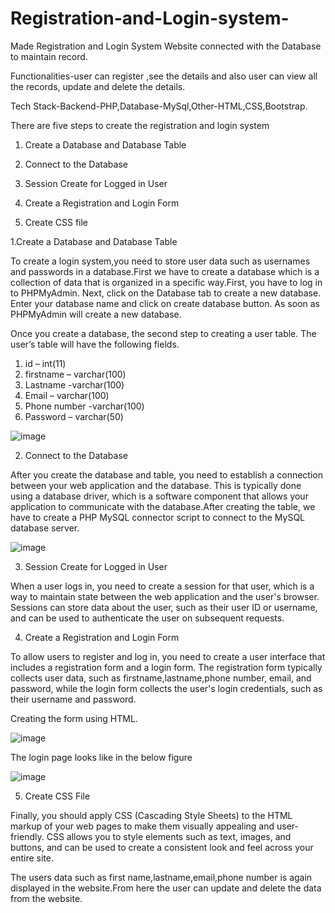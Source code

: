 # Registration-and-Login-system-

Made Registration and Login System Website connected with the Database to maintain record. 

Functionalities-user can register ,see the details and also user can view all the records, update and delete the details.

Tech Stack-Backend-PHP,Database-MySql,Other-HTML,CSS,Bootstrap.

There are five steps to create the registration and login system 

1. Create a Database and Database Table

2. Connect to the Database

3. Session Create for Logged in User

4. Create a Registration and Login Form

5. Create CSS file 

1.Create a Database and Database Table

To create a login system,you need to store user data such as usernames and passwords in a database.First we have to create a database which is a collection of data that is organized in a specific way.First, you have to log in to PHPMyAdmin. Next, click on the Database tab to create a new database. Enter your database name and click on create database button. As soon as PHPMyAdmin will create a new database.

Once you create a database, the second step to creating a user table. The user’s table will have the following fields.

1. id – int(11)
2. firstname  – varchar(100)
3. Lastname -varchar(100)
4. Email  – varchar(100)
5. Phone number -varchar(100)
6. Password  – varchar(50)

![image](https://user-images.githubusercontent.com/103095458/230972738-1b113030-7c3f-48ca-bb14-74374b68c6c4.png)

2. Connect to the Database

After you create the database and table, you need to establish a connection between your web application and the database. This is typically done using a database driver, which is a software component that allows your application to communicate with the database.After creating the table, we have to create a PHP MySQL connector script to connect to the MySQL database server. 

![image](https://user-images.githubusercontent.com/103095458/230973169-892de863-f6f7-4632-a535-fd7097b1d270.png)

3. Session Create for Logged in User

When a user logs in, you need to create a session for that user, which is a way to maintain state between the web application and the user's browser. Sessions can store data about the user, such as their user ID or username, and can be used to authenticate the user on subsequent requests.


4. Create a Registration and Login Form

To allow users to register and log in, you need to create a user interface that includes a registration form and a login form. The registration form typically collects user data, such as firstname,lastname,phone number, email, and password, while the login form collects the user's login credentials, such as their username and password.

Creating the form using HTML.

![image](https://user-images.githubusercontent.com/103095458/230973418-a77bac75-efe3-4b09-8c85-be6de77bed6a.png)

The login page looks like in the below figure

![image](https://user-images.githubusercontent.com/103095458/230973634-a8a3fd89-2df6-4102-b587-6ecda1787c55.png)

5. Create CSS File 

Finally, you should apply CSS (Cascading Style Sheets) to the HTML markup of your web pages to make them visually appealing and user-friendly. CSS allows you to style elements such as text, images, and buttons, and can be used to create a consistent look and feel across your entire site.


The users data such as first name,lastname,email,phone number  is again displayed in the website.From here the user can update and delete the data from the website.








































